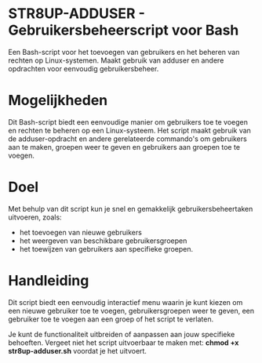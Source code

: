 # STR8UP-ADDUSER - Gebruikersbeheerscript voor Bash
Een Bash-script voor het toevoegen van gebruikers en het beheren van rechten op Linux-systemen. Maakt gebruik van adduser en andere opdrachten voor eenvoudig gebruikersbeheer.

# Mogelijkheden
Dit Bash-script biedt een eenvoudige manier om gebruikers toe te voegen en rechten te beheren op een Linux-systeem. 
Het script maakt gebruik van de adduser-opdracht en andere gerelateerde commando's om gebruikers aan te maken, groepen weer te geven en gebruikers aan groepen toe te voegen.

# Doel
Met behulp van dit script kun je snel en gemakkelijk gebruikersbeheertaken uitvoeren, zoals:
- het toevoegen van nieuwe gebruikers
- het weergeven van beschikbare gebruikersgroepen
- het toewijzen van gebruikers aan specifieke groepen.

# Handleiding
Dit script biedt een eenvoudig interactief menu waarin je kunt kiezen om een nieuwe gebruiker toe te voegen, gebruikersgroepen weer te geven, een gebruiker toe te voegen aan een groep of het script te verlaten. 

Je kunt de functionaliteit uitbreiden of aanpassen aan jouw specifieke behoeften. Vergeet niet het script uitvoerbaar te maken met: 
**chmod +x str8up-adduser.sh** 
voordat je het uitvoert.
